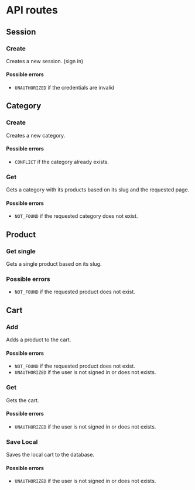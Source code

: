 # API routes

## Session

### Create

Creates a new session. (sign in)

#### Possible errors

- `UNAUTHORIZED` if the credentials are invalid

## Category

### Create

Creates a new category.

#### Possible errors

- `CONFLICT` if the category already exists.

### Get

Gets a category with its products based on its slug and the requested page.

#### Possible errors

- `NOT_FOUND` if the requested category does not exist.

## Product

### Get single

Gets a single product based on its slug.

### Possible errors

- `NOT_FOUND` if the requested product does not exist.

## Cart

### Add

Adds a product to the cart.

#### Possible errors

- `NOT_FOUND` if the requested product does not exist.
- `UNAUTHORIZED` if the user is not signed in or does not exists.

### Get

Gets the cart.

#### Possible errors

- `UNAUTHORIZED` if the user is not signed in or does not exists.

### Save Local

Saves the local cart to the database.

#### Possible errors

- `UNAUTHORIZED` if the user is not signed in or does not exists.

